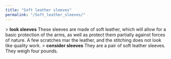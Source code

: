 ```yaml
---
title: "Soft leather sleeves"
permalink: "/Soft_leather_sleeves/"
---
```


\> **look sleeves** These sleeves are made of soft leather, which will
allow for a basic protection
of the arms, as well as protect them partially against forces of nature.
A few
scratches mar the leather, and the stitching does not look like quality
work.
\> **consider sleeves** They are a pair of soft leather sleeves.
They weigh four pounds.